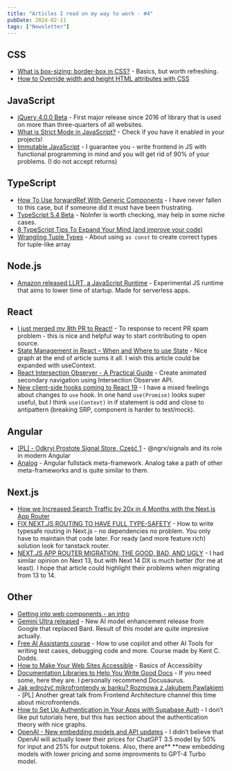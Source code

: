 ```yaml
---
title: "Articles I read on my way to work - #4"
pubDate: 2024-02-11
tags: ["Newsletter"]
---
```


## CSS

- [What is box-sizing: border-box in CSS?](https://www.freecodecamp.org/news/what-is-box-sizing-border-box-css/) - Basics, but worth refreshing.
- [How to Override width and height HTML attributes with CSS](https://davidwalsh.name/css-override-width-height)

## JavaScript

- [jQuery 4.0.0 Beta](https://blog.jquery.com/2024/02/06/jquery-4-0-0-beta/) - First major release since 2016 of library that is used on more than three-quarters of all websites.
- [What is Strict Mode in JavaScript?](https://www.freecodecamp.org/news/how-to-use-strict-mode-in-javascript/) - Check if you have it enabled in your projects!
- [Immutable JavaScript](https://www.freecodecamp.org/news/immutable-javascript-improve-application-performance/) - I guarantee you - write frontend in JS with functional programming in mind and you will get rid of 90% of your problems. (I do not accept returns)

## TypeScript

- [How To Use forwardRef With Generic Components](https://www.totaltypescript.com/forwardref-with-generic-components) - I have never fallen to this case, but if someone did it must have been frustrating.
- [TypeScript 5.4 Beta](https://devblogs.microsoft.com/typescript/announcing-typescript-5-4-beta/#the-noinfer-utility-type) - NoInfer is worth checking, may help in some niche cases.
- [8 TypeScript Tips To Expand Your Mind (and improve your code)](https://www.youtube.com/watch?v=QSIXYMIJkQg)
- [Wrangling Tuple Types](https://kyleshevlin.com/wrangling-tuple-types/?utm_source=newsletter.reactdigest.net&utm_medium=referral&utm_campaign=reconciliation-renderers-fiber-virtual-tree) - About using `as const` to create correct types for tuple-like array

## Node.js

- [Amazon released LLRT, a JavaScript Runtime](https://github.com/awslabs/llrt) - Experimental JS runtime that aims to lower time of startup. Made for serverless apps.

## React

- [I just merged my 8th PR to React!](https://www.youtube.com/watch?v=onT3QjB58gs) - To response to recent PR spam problem - this is nice and helpful way to start contributing to open source.
- [State Management in React – When and Where to use State](https://www.freecodecamp.org/news/react-state-management/) - Nice graph at the end of article sums it all. I wish this article could be expanded with useContext.
- [React Intersection Observer - A Practical Guide](https://www.builder.io/blog/react-intersection-observer) - Create animated secondary navigation using Intersection Observer API.
- [New client-side hooks coming to React 19](https://marmelab.com/blog/2024/01/23/react-19-new-hooks.html) - I have a mixed feelings about changes to `use` hook. In one hand `use(Promise)` looks super useful, but I think `use(Context)` in if statement is odd and close to antipattern (breaking SRP, component is harder to test/mock).

## Angular

- [[PL] - Odkryj Prostotę Signal Store, Część 1](https://www.angular.love/2024/02/09/przelom-w-zarzadzaniu-stanem-odkryj-prostote-signal-store-czesc-1/?utm_source=rss&utm_medium=rss&utm_campaign=przelom-w-zarzadzaniu-stanem-odkryj-prostote-signal-store-czesc-1) - @ngrx/signals and its role in modern Angular
- [Analog](https://analogjs.org/) - Angular fullstack meta-framework. Analog take a path of other meta-frameworks and is quite similar to them.

## Next.js

- [How we Increased Search Traffic by 20x in 4 Months with the Next.js App Router](https://hardcover.app/blog/next-js-app-router-seo)
- [FIX NEXT.JS ROUTING TO HAVE FULL TYPE-SAFETY](https://www.flightcontrol.dev/blog/fix-nextjs-routing-to-have-full-type-safety) - How to write typesafe routing in Next.js - no dependencies no problem. You only have to maintain that code later. For ready (and more feature rich) solution look for tanstack router.
- [NEXT.JS APP ROUTER MIGRATION: THE GOOD, BAD, AND UGLY](https://www.flightcontrol.dev/blog/nextjs-app-router-migration-the-good-bad-and-ugly) - I had similar opinion on Next 13, but with Next 14 DX is much better (for me at least). I hope that article could highlight their problems when migrating from 13 to 14.

## Other

- [Getting into web components - an intro](https://utilitybend.com/blog/getting-into-web-components-an-intro/)
- [Gemini Ultra released](https://blog.google/technology/ai/google-gemini-update-sundar-pichai-2024/) - New AI model enhancement release from Google that replaced Bard. Result of this model are quite impresive actually.
- [Free AI Assistants course](https://www.epicweb.dev/tutorials/ai-assistants/real-world-examples/introduction-to-developing-with-ai-assistants) - How to use copilot and other AI Tools for writing test cases, debugging code and more. Course made by Kent C. Dodds.
- [How to Make Your Web Sites Accessible](https://www.freecodecamp.org/news/how-to-make-your-web-sites-accessible/) - Basics of Accessiblity
- [Documentation Libraries to Help You Write Good Docs](https://www.freecodecamp.org/news/documentation-libraries-to-help-you-write-good-docs/) - If you need some, here they are. I personally recommend Docusaurus.
- [Jak wdrożyć mikrofrontendy w banku? Rozmowa z Jakubem Pawlakiem](https://www.youtube.com/watch?v=WbEkeZZUrLg) - [PL] Another great talk from Frontend Architecture channel this time about microfrontends.
- [How to Set Up Authentication in Your Apps with Supabase Auth](https://www.freecodecamp.org/news/set-up-authentication-in-apps-with-supabase/) - I don’t like put tutorials here, but this has section about the authentication theory with nice graphs.
- [OpenAI - New embedding models and API updates](https://openai.com/blog/new-embedding-models-and-api-updates) - I didn’t believe that OpenAI will actually lower their prices for ChatGPT 3.5 model by 50% for input and 25% for output tokens. Also, there are\*\* \*\*new embedding models with lower pricing and some improvments to GPT-4 Turbo model.
